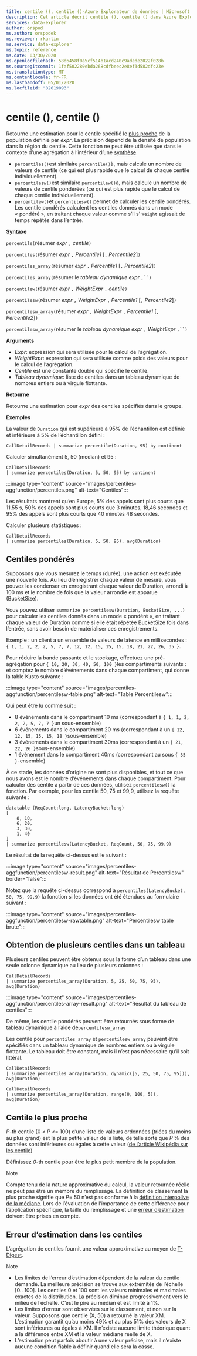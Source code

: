 ```yaml
---
title: centile (), centile ()-Azure Explorateur de données | Microsoft Docs
description: Cet article décrit centile (), centile () dans Azure Explorateur de données.
services: data-explorer
author: orspod
ms.author: orspodek
ms.reviewer: rkarlin
ms.service: data-explorer
ms.topic: reference
ms.date: 03/30/2020
ms.openlocfilehash: 58d6458f0a5cf514b1acd240c9adede2022f028b
ms.sourcegitcommit: 1faf502280ebda268cdfbeec2e8ef3d582dfc23e
ms.translationtype: MT
ms.contentlocale: fr-FR
ms.lasthandoff: 05/01/2020
ms.locfileid: "82619093"
---
```

# <a name="percentile-percentiles"></a>centile (), centile ()

Retourne une estimation pour le centile spécifié le [plus proche](#nearest-rank-percentile) de la population définie par *expr*. La précision dépend de la densité de population dans la région du centile. Cette fonction ne peut être utilisée que dans le contexte d’une agrégation à l’intérieur d’une [synthèse](summarizeoperator.md)

* `percentiles()`est similaire `percentile()`à, mais calcule un nombre de valeurs de centile (ce qui est plus rapide que le calcul de chaque centile individuellement).
* `percentilesw()`est similaire `percentilew()`à, mais calcule un nombre de valeurs de centile pondérées (ce qui est plus rapide que le calcul de chaque centile individuellement).
* `percentilew()`et `percentilesw()` permet de calculer les centile pondérés. Les centile pondérés calculent les centiles donnés dans un mode « pondéré », en traitant chaque valeur comme s’il s' `Weight` agissait de temps répétés dans l’entrée.

**Syntaxe**

`percentile(`résumer *expr* `,` *centile*`)`

`percentiles(`résumer *expr* `,` *Percentile1* [`,` *Percentile2*]`)`

`percentiles_array(`résumer *expr* `,` *Percentile1* [`,` *Percentile2*]`)`

`percentiles_array(`résumer le *tableau dynamique* *expr* `,``)`

`percentilew(`résumer *expr* `,` *WeightExpr* `,` *centile*`)`

`percentilesw(`résumer *expr* `,` *WeightExpr* `,` *Percentile1* [`,` *Percentile2*]`)`

`percentilesw_array(`résumer *expr* `,` *WeightExpr* `,` *Percentile1* [`,` *Percentile2*]`)`

`percentilesw_array(`résumer le *tableau dynamique* *expr* `,` *WeightExpr* `,``)`

**Arguments**

* *Expr*: expression qui sera utilisée pour le calcul de l’agrégation.
* *WeightExpr*: expression qui sera utilisée comme poids des valeurs pour le calcul de l’agrégation.
* *Centile* est une constante double qui spécifie le centile.
* *Tableau dynamique*: liste de centiles dans un tableau dynamique de nombres entiers ou à virgule flottante.

**Retourne**

Retourne une estimation pour *expr* des centiles spécifiés dans le groupe. 

**Exemples**

La valeur de `Duration` qui est supérieure à 95% de l’échantillon est définie et inférieure à 5% de l’échantillon défini :

```kusto
CallDetailRecords | summarize percentile(Duration, 95) by continent
```

Calculer simultanément 5, 50 (median) et 95 :

```kusto
CallDetailRecords 
| summarize percentiles(Duration, 5, 50, 95) by continent
```

:::image type="content" source="images/percentiles-aggfunction/percentiles.png" alt-text="Centiles":::

Les résultats montrent qu’en Europe, 5% des appels sont plus courts que 11.55 s, 50% des appels sont plus courts que 3 minutes, 18,46 secondes et 95% des appels sont plus courts que 40 minutes 48 secondes.

Calculer plusieurs statistiques :

```kusto
CallDetailRecords 
| summarize percentiles(Duration, 5, 50, 95), avg(Duration)
```

## <a name="weighted-percentiles"></a>Centiles pondérés

Supposons que vous mesurez le temps (durée), une action est exécutée une nouvelle fois. Au lieu d’enregistrer chaque valeur de mesure, vous pouvez les condenser en enregistrant chaque valeur de Duration, arrondi à 100 ms et le nombre de fois que la valeur arrondie est apparue (BucketSize).

Vous pouvez utiliser `summarize percentilesw(Duration, BucketSize, ...)` pour calculer les centiles donnés dans un mode « pondéré », en traitant chaque valeur de Duration comme si elle était répétée BucketSize fois dans l’entrée, sans avoir besoin de matérialiser ces enregistrements.

Exemple : un client a un ensemble de valeurs de latence en millisecondes : `{ 1, 1, 2, 2, 2, 5, 7, 7, 12, 12, 15, 15, 15, 18, 21, 22, 26, 35 }`.

Pour réduire la bande passante et le stockage, effectuez une pré-agrégation pour `{ 10, 20, 30, 40, 50, 100 }`les compartiments suivants : et comptez le nombre d’événements dans chaque compartiment, qui donne la table Kusto suivante :

:::image type="content" source="images/percentiles-aggfunction/percentilesw-table.png" alt-text="Table Percentilesw":::

Qui peut être lu comme suit :
 * 8 événements dans le compartiment 10 ms (correspondant à `{ 1, 1, 2, 2, 2, 5, 7, 7 }`un sous-ensemble)
 * 6 événements dans le compartiment 20 ms (correspondant à un `{ 12, 12, 15, 15, 15, 18 }`sous-ensemble)
 * 3 événements dans le compartiment 30ms (correspondant à un `{ 21, 22, 26 }`sous-ensemble)
 * 1 événement dans le compartiment 40ms (correspondant au sous `{ 35 }`-ensemble)

À ce stade, les données d’origine ne sont plus disponibles, et tout ce que nous avons est le nombre d’événements dans chaque compartiment. Pour calculer des centile à partir de ces données, utilisez `percentilesw()` la fonction. Par exemple, pour les centile 50, 75 et 99,9, utilisez la requête suivante : 

```kusto
datatable (ReqCount:long, LatencyBucket:long) 
[ 
    8, 10, 
    6, 20, 
    3, 30, 
    1, 40 
]
| summarize percentilesw(LatencyBucket, ReqCount, 50, 75, 99.9) 
```

Le résultat de la requête ci-dessus est le suivant :


:::image type="content" source="images/percentiles-aggfunction/percentilesw-result.png" alt-text="Résultat de Percentilesw" border="false":::


Notez que la requête ci-dessus correspond à `percentiles(LatencyBucket, 50, 75, 99.9)` la fonction si les données ont été étendues au formulaire suivant :

:::image type="content" source="images/percentiles-aggfunction/percentilesw-rawtable.png" alt-text="Percentilesw table brute":::

## <a name="getting-multiple-percentiles-in-an-array"></a>Obtention de plusieurs centiles dans un tableau

Plusieurs centiles peuvent être obtenus sous la forme d’un tableau dans une seule colonne dynamique au lieu de plusieurs colonnes : 

```kusto
CallDetailRecords 
| summarize percentiles_array(Duration, 5, 25, 50, 75, 95), avg(Duration)
```

:::image type="content" source="images/percentiles-aggfunction/percentiles-array-result.png" alt-text="Résultat du tableau de centiles":::

De même, les centile pondérés peuvent être retournés sous forme de tableau dynamique à l’aide de`percentilesw_array`

Les centile pour `percentiles_array` et `percentilesw_array` peuvent être spécifiés dans un tableau dynamique de nombres entiers ou à virgule flottante. Le tableau doit être constant, mais il n’est pas nécessaire qu’il soit littéral.

```kusto
CallDetailRecords 
| summarize percentiles_array(Duration, dynamic([5, 25, 50, 75, 95])), avg(Duration)
```

```kusto
CallDetailRecords 
| summarize percentiles_array(Duration, range(0, 100, 5)), avg(Duration)
```

## <a name="nearest-rank-percentile"></a>Centile le plus proche
*P*-th centile (0 < *P* <= 100) d’une liste de valeurs ordonnées (triées du moins au plus grand) est la plus petite valeur de la liste, de telle sorte que *P* % des données sont inférieures ou égales à cette valeur ([de l’article Wikipédia sur les centile](https://en.wikipedia.org/wiki/Percentile#The_Nearest_Rank_method))

Définissez *0*-th centile pour être le plus petit membre de la population.

>[!NOTE]
> Compte tenu de la nature approximative du calcul, la valeur retournée réelle ne peut pas être un membre du remplissage.
> La définition de classement la plus proche signifie que *P*= 50 n’est pas conforme à la [définition interpolive de la médiane](https://en.wikipedia.org/wiki/Median). Lors de l’évaluation de l’importance de cette différence pour l’application spécifique, la taille du remplissage et une [erreur d’estimation](#estimation-error-in-percentiles) doivent être prises en compte.

## <a name="estimation-error-in-percentiles"></a>Erreur d’estimation dans les centiles

L’agrégation de centiles fournit une valeur approximative au moyen de [T-Digest](https://github.com/tdunning/t-digest/blob/master/docs/t-digest-paper/histo.pdf). 

>[!NOTE]
> * Les limites de l’erreur d’estimation dépendent de la valeur du centile demandé. La meilleure précision se trouve aux extrémités de l’échelle [0.. 100]. Les centiles 0 et 100 sont les valeurs minimales et maximales exactes de la distribution. La précision diminue progressivement vers le milieu de l’échelle. C’est le pire au médian et est limité à 1%. 
> * Les limites d’erreur sont observées sur le classement, et non sur la valeur. Supposons que centile (X, 50) a retourné la valeur XM. L’estimation garantit qu’au moins 49% et au plus 51% des valeurs de X sont inférieures ou égales à XM. Il n’existe aucune limite théorique quant à la différence entre XM et la valeur médiane réelle de X.
> * L’estimation peut parfois aboutir à une valeur précise, mais il n’existe aucune condition fiable à définir quand elle sera la casse.
